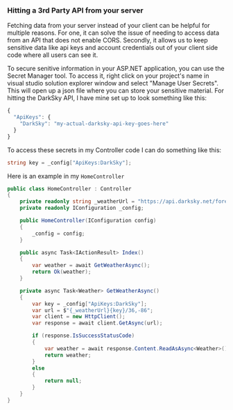 ### Hitting a 3rd Party API from your server

Fetching data from your server instead of your client can be helpful for multiple reasons. For one, it can solve the issue of needing to access data from an API that does not enable CORS. Secondly, it allows us to keep sensitive data like api keys and account credentials out of your client side code where all users can see it.

To secure senitive information in your ASP.NET application, you can use the Secret Manager tool. To access it, right click on your project's name in visual studio solution explorer window and select "Manage User Secrets". This will open up a json file where you can store your sensitive material. For hitting the DarkSky API, I have mine set up to look something like this:

```javascript
{
  "ApiKeys": {
    "DarkSky": "my-actual-darksky-api-key-goes-here"
  }
}
```


To access these secrets in my Controller code I can do something like this:

```csharp
string key = _config["ApiKeys:DarkSky"];
```

Here is an example in my `HomeController`

```csharp
public class HomeController : Controller
{
    private readonly string _weatherUrl = "https://api.darksky.net/forecast/";
    private readonly IConfiguration _config;

    public HomeController(IConfiguration config)
    {
        _config = config;
    }

    public async Task<IActionResult> Index()
    {
        var weather = await GetWeatherAsync();
        return Ok(weather);
    }

    private async Task<Weather> GetWeatherAsync()
    {
        var key = _config["ApiKeys:DarkSky"];
        var url = $"{_weatherUrl}{key}/36,-86";
        var client = new HttpClient();
        var response = await client.GetAsync(url);

        if (response.IsSuccessStatusCode)
        {
            var weather = await response.Content.ReadAsAsync<Weather>();
            return weather;
        }
        else
        {
            return null;
        }
    }
}
```